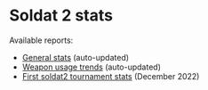 # Soldat 2 stats

Available reports:
- [General stats](stats_ranked.ipynb) (auto-updated)
- [Weapon usage trends](weapon_usage_trends.ipynb) (auto-updated)
- [First soldat2 tournament stats](stats_tournament.ipynb) (December 2022)
